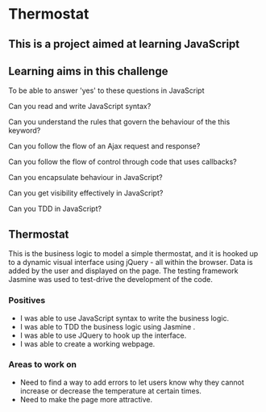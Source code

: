 # Thermostat

## This is a project aimed at learning JavaScript 

## Learning aims in this challenge

To be able to answer 'yes' to these questions in JavaScript

Can you read and write JavaScript syntax?

Can you understand the rules that govern the behaviour of the this keyword?

Can you follow the flow of an Ajax request and response? 

Can you follow the flow of control through code that uses callbacks?

Can you encapsulate behaviour in JavaScript?

Can you get visibility effectively in JavaScript?

Can you TDD in JavaScript?


## Thermostat
This is the business logic to model a simple thermostat, and it is hooked up to a dynamic visual interface using jQuery - all within the browser. Data is added by the user and displayed on the page. The testing framework Jasmine was used to test-drive the development of the code.

### Positives 
- I was able to use JavaScript syntax to write the business logic.
- I was able to TDD the business logic using Jasmine .
- I was able to use JQuery to hook up the interface. 
- I was able to create a working webpage. 

### Areas to work on 
- Need to find a way to add errors to let users know why they cannot increase or decrease the temperature at certain times. 
- Need to make the page more attractive.  
